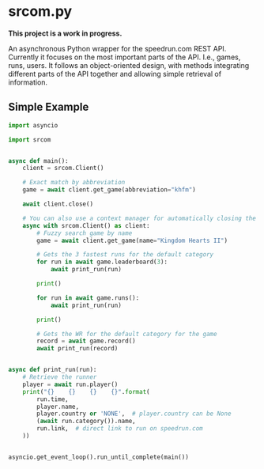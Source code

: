 # srcom.py

**This project is a work in progress.**

An asynchronous Python wrapper for the speedrun.com REST API. Currently it focuses on the most important parts of the API. I.e., games, runs, users. It follows an object-oriented design, with methods integrating different parts of the API together and allowing simple retrieval of information.

## Simple Example

```py
import asyncio

import srcom


async def main():
    client = srcom.Client()

    # Exact match by abbreviation
    game = await client.get_game(abbreviation="khfm")

    await client.close()

    # You can also use a context manager for automatically closing the client
    async with srcom.Client() as client:
        # Fuzzy search game by name
        game = await client.get_game(name="Kingdom Hearts II")

        # Gets the 3 fastest runs for the default category
        for run in await game.leaderboard(3):
            await print_run(run)

        print()

        for run in await game.runs():
            await print_run(run)

        print()

        # Gets the WR for the default category for the game
        record = await game.record()
        await print_run(record)


async def print_run(run):
    # Retrieve the runner
    player = await run.player()
    print("{}    {}    {}    {}".format(
        run.time,
        player.name,
        player.country or 'NONE',  # player.country can be None
        (await run.category()).name,
        run.link,  # direct link to run on speedrun.com
    ))


asyncio.get_event_loop().run_until_complete(main())
```
